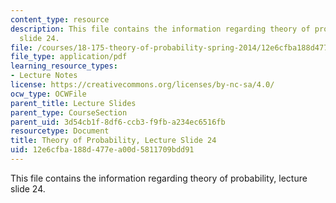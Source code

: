 ```yaml
---
content_type: resource
description: This file contains the information regarding theory of probability, lecture
  slide 24.
file: /courses/18-175-theory-of-probability-spring-2014/12e6cfba188d477ea00d5811709bdd91_MIT18_175S14_Lecture24.pdf
file_type: application/pdf
learning_resource_types:
- Lecture Notes
license: https://creativecommons.org/licenses/by-nc-sa/4.0/
ocw_type: OCWFile
parent_title: Lecture Slides
parent_type: CourseSection
parent_uid: 3d54cb1f-8df6-ccb3-f9fb-a234ec6516fb
resourcetype: Document
title: Theory of Probability, Lecture Slide 24
uid: 12e6cfba-188d-477e-a00d-5811709bdd91
---
```

This file contains the information regarding theory of probability, lecture slide 24.